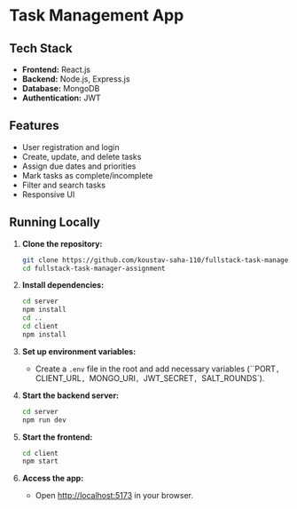 # Task Management App

## Tech Stack

- **Frontend:** React.js
- **Backend:** Node.js, Express.js
- **Database:** MongoDB
- **Authentication:** JWT

## Features

- User registration and login
- Create, update, and delete tasks
- Assign due dates and priorities
- Mark tasks as complete/incomplete
- Filter and search tasks
- Responsive UI

## Running Locally

1. **Clone the repository:**
    ```bash
    git clone https://github.com/koustav-saha-110/fullstack-task-manager-assignment.git
    cd fullstack-task-manager-assignment
    ```

2. **Install dependencies:**
    ```bash
    cd server
    npm install
    cd ..
    cd client
    npm install
    ```

3. **Set up environment variables:**
    - Create a `.env` file in the root and add necessary variables (``PORT`, `CLIENT_URL`, `MONGO_URI`, `JWT_SECRET`, `SALT_ROUNDS`).

4. **Start the backend server:**
    ```bash
    cd server
    npm run dev
    ```

5. **Start the frontend:**
    ```bash
    cd client
    npm start
    ```

6. **Access the app:**
    - Open [http://localhost:5173](http://localhost:3000) in your browser.
